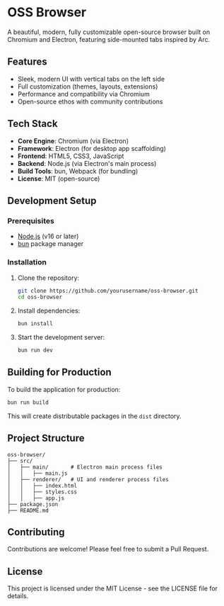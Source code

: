 # OSS Browser

A beautiful, modern, fully customizable open-source browser built on Chromium and Electron, featuring side-mounted tabs inspired by Arc.

## Features

- Sleek, modern UI with vertical tabs on the left side
- Full customization (themes, layouts, extensions)
- Performance and compatibility via Chromium
- Open-source ethos with community contributions

## Tech Stack

- **Core Engine**: Chromium (via Electron)
- **Framework**: Electron (for desktop app scaffolding)
- **Frontend**: HTML5, CSS3, JavaScript
- **Backend**: Node.js (via Electron's main process)
- **Build Tools**: bun, Webpack (for bundling)
- **License**: MIT (open-source)

## Development Setup

### Prerequisites

- [Node.js](https://nodejs.org/) (v16 or later)
- [bun](https://bun.sh/) package manager

### Installation

1. Clone the repository:

   ```bash
   git clone https://github.com/yourusername/oss-browser.git
   cd oss-browser
   ```

2. Install dependencies:

   ```bash
   bun install
   ```

3. Start the development server:
   ```bash
   bun run dev
   ```

## Building for Production

To build the application for production:

```bash
bun run build
```

This will create distributable packages in the `dist` directory.

## Project Structure

```
oss-browser/
├── src/
│   ├── main/       # Electron main process files
│   │   ├── main.js
│   ├── renderer/   # UI and renderer process files
│   │   ├── index.html
│   │   ├── styles.css
│   │   ├── app.js
├── package.json
├── README.md
```

## Contributing

Contributions are welcome! Please feel free to submit a Pull Request.

## License

This project is licensed under the MIT License - see the LICENSE file for details.
